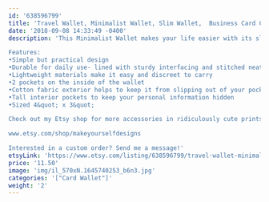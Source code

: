 ```yaml
---
id: '638596799'
title: 'Travel Wallet, Minimalist Wallet, Slim Wallet,  Business Card Case, Vegan Wallet, Small Wallet, Card Wallet, Credit Card Holder'
date: '2018-09-08 14:33:49 -0400'
description: 'This Minimalist Wallet makes your life easier with its slim design, making it easy to keep a wallet in your pocket. Functioning as a regular wallet, it easily holds your frequently used cards, IDs, business cards, and some folded bills. Perfect to take on a night out or to travel with to keep your personal information safe. Practical to run errands with, as it stays on your body when you need it.

Features:
•Simple but practical design
•Durable for daily use- lined with sturdy interfacing and stitched neatly with experience
•Lightweight materials make it easy and discreet to carry
•2 pockets on the inside of the wallet
•Cotton fabric exterior helps to keep it from slipping out of your pocket
•Tall interior pockets to keep your personal information hidden
•Sized 4&quot; x 3&quot; 

Check out my Etsy shop for more accessories in ridiculously cute prints:

www.etsy.com/shop/makeyourselfdesigns

Interested in a custom order? Send me a message!'
etsyLink: 'https://www.etsy.com/listing/638596799/travel-wallet-minimalist-wallet-slim?utm_source=synctostaticsite&utm_medium=api&utm_campaign=api'
price: '11.50'
image: 'img/il_570xN.1645740253_b6n3.jpg'
categories: '["Card Wallet"]'
weight: '2'
---
```

